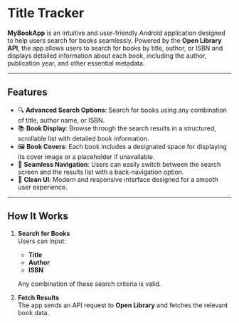 # **Title Tracker**

**MyBookApp** is an intuitive and user-friendly Android application designed to help users search for books seamlessly. Powered by the **Open Library API**, the app allows users to search for books by title, author, or ISBN and displays detailed information about each book, including the author, publication year, and other essential metadata.

---

## **Features**

- 🔍 **Advanced Search Options**: Search for books using any combination of title, author name, or ISBN.  
- 📚 **Book Display**: Browse through the search results in a structured, scrollable list with detailed book information.  
- 🖼️ **Book Covers**: Each book includes a designated space for displaying its cover image or a placeholder if unavailable.  
- 🔄 **Seamless Navigation**: Users can easily switch between the search screen and the results list with a back-navigation option.  
- 📱 **Clean UI**: Modern and responsive interface designed for a smooth user experience.

---

## **How It Works**

1. **Search for Books**  
   Users can input:  
   - **Title**  
   - **Author**  
   - **ISBN**  

   Any combination of these search criteria is valid.  

2. **Fetch Results**  
   The app sends an API request to **Open Library** and fetches the relevant book data.  
